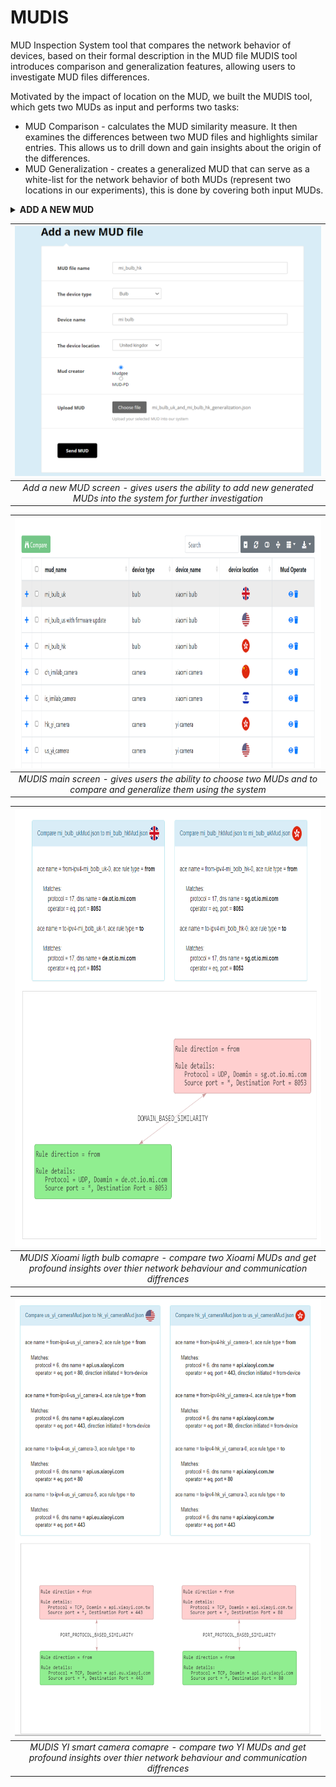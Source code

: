 # MUDIS
MUD Inspection System tool that compares the network behavior of devices, based on their formal description in the MUD file
MUDIS tool introduces comparison and generalization features, allowing users to investigate MUD files differences.

Motivated by the impact of location on the MUD, we built
the MUDIS tool, which gets two MUDs as input and performs
two tasks:

* MUD Comparison - calculates the MUD similarity measure. It then examines the differences between two MUD
files and highlights similar entries. This allows us to drill
down and gain insights about the origin of the differences.
* MUD Generalization - creates a generalized MUD that
can serve as a white-list for the network behavior of both
MUDs (represent two locations in our experiments), this
is done by covering both input MUDs.

<details>
  <summary><b>ADD A NEW MUD</b></summary>
  
<p>

- bla
- bla2
  
This is a basic feature that gives researchers the option to add MUDS into the system.<br>
The uploaded MUD is then saved at the server and in a dedicated MongoDB for further use.<br>
When adding a new MUD you can add some helpful metadata like - device name, device type, the device geolocation etc.

</p>
</details>


| <img src="images/mudis_mud_addition.PNG" width="100%" height="400"> | 
|:--:| 
| *Add a new MUD screen - gives users the ability to add new generated MUDs into the system for further investigation* |

| <img src="/images/mudis_main_screen.PNG" width="100%" height="400"> | 
|:--:| 
| *MUDIS main screen - gives users the ability to choose two MUDs and to compare and generalize them using the system* |

| <img src="/images/mudis_mi_compare.PNG" width="100%" height="700"> | 
|:--:| 
| *MUDIS Xioami ligth bulb comapre - compare two Xioami MUDs and get profound insights over thier network behaviour and communication diffrences* |

| <img src="/images/mudis_yi_compare.PNG" width="100%" height="700"> | 
|:--:| 
| *MUDIS YI smart camera comapre - compare two YI MUDs and get profound insights over thier network behaviour and communication diffrences* |
